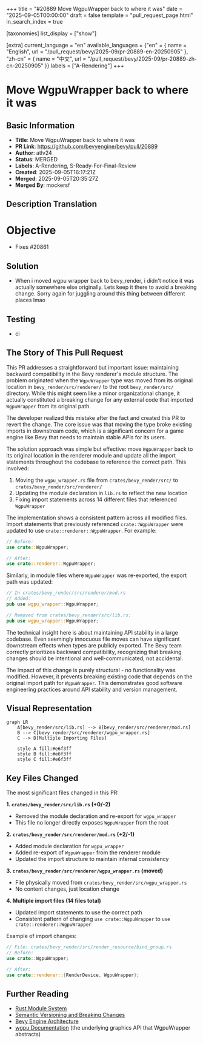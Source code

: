 +++
title = "#20889 Move WgpuWrapper back to where it was"
date = "2025-09-05T00:00:00"
draft = false
template = "pull_request_page.html"
in_search_index = true

[taxonomies]
list_display = ["show"]

[extra]
current_language = "en"
available_languages = {"en" = { name = "English", url = "/pull_request/bevy/2025-09/pr-20889-en-20250905" }, "zh-cn" = { name = "中文", url = "/pull_request/bevy/2025-09/pr-20889-zh-cn-20250905" }}
labels = ["A-Rendering"]
+++

# Move WgpuWrapper back to where it was

## Basic Information
- **Title**: Move WgpuWrapper back to where it was
- **PR Link**: https://github.com/bevyengine/bevy/pull/20889
- **Author**: atlv24
- **Status**: MERGED
- **Labels**: A-Rendering, S-Ready-For-Final-Review
- **Created**: 2025-09-05T16:17:21Z
- **Merged**: 2025-09-05T20:35:27Z
- **Merged By**: mockersf

## Description Translation
# Objective

- Fixes #20861

## Solution

- When i moved wgpu wrapper back to bevy_render, i didn't notice it was actually somewhere else originally. Lets keep it there to avoid a breaking change. Sorry again for juggling around this thing between different places lmao

## Testing

- ci

## The Story of This Pull Request

This PR addresses a straightforward but important issue: maintaining backward compatibility in the Bevy renderer's module structure. The problem originated when the `WgpuWrapper` type was moved from its original location in `bevy_render/src/renderer/` to the root `bevy_render/src/` directory. While this might seem like a minor organizational change, it actually constituted a breaking change for any external code that imported `WgpuWrapper` from its original path.

The developer realized this mistake after the fact and created this PR to revert the change. The core issue was that moving the type broke existing imports in downstream code, which is a significant concern for a game engine like Bevy that needs to maintain stable APIs for its users.

The solution approach was simple but effective: move `WgpuWrapper` back to its original location in the renderer module and update all the import statements throughout the codebase to reference the correct path. This involved:

1. Moving the `wgpu_wrapper.rs` file from `crates/bevy_render/src/` to `crates/bevy_render/src/renderer/`
2. Updating the module declaration in `lib.rs` to reflect the new location
3. Fixing import statements across 14 different files that referenced `WgpuWrapper`

The implementation shows a consistent pattern across all modified files. Import statements that previously referenced `crate::WgpuWrapper` were updated to use `crate::renderer::WgpuWrapper`. For example:

```rust
// Before:
use crate::WgpuWrapper;

// After:
use crate::renderer::WgpuWrapper;
```

Similarly, in module files where `WgpuWrapper` was re-exported, the export path was updated:

```rust
// In crates/bevy_render/src/renderer/mod.rs
// Added:
pub use wgpu_wrapper::WgpuWrapper;

// Removed from crates/bevy_render/src/lib.rs:
pub use wgpu_wrapper::WgpuWrapper;
```

The technical insight here is about maintaining API stability in a large codebase. Even seemingly innocuous file moves can have significant downstream effects when types are publicly exported. The Bevy team correctly prioritizes backward compatibility, recognizing that breaking changes should be intentional and well-communicated, not accidental.

The impact of this change is purely structural - no functionality was modified. However, it prevents breaking existing code that depends on the original import path for `WgpuWrapper`. This demonstrates good software engineering practices around API stability and version management.

## Visual Representation

```mermaid
graph LR
    A[bevy_render/src/lib.rs] --> B[bevy_render/src/renderer/mod.rs]
    B --> C[bevy_render/src/renderer/wgpu_wrapper.rs]
    C --> D[Multiple Importing Files]
    
    style A fill:#e6f3ff
    style B fill:#e6f3ff
    style C fill:#e6f3ff
```

## Key Files Changed

The most significant files changed in this PR:

**1. `crates/bevy_render/src/lib.rs` (+0/-2)**
- Removed the module declaration and re-export for `wgpu_wrapper`
- This file no longer directly exposes `WgpuWrapper` from the root

**2. `crates/bevy_render/src/renderer/mod.rs` (+2/-1)**
- Added module declaration for `wgpu_wrapper`
- Added re-export of `WgpuWrapper` from the renderer module
- Updated the import structure to maintain internal consistency

**3. `crates/bevy_render/src/renderer/wgpu_wrapper.rs` (moved)**
- File physically moved from `crates/bevy_render/src/wgpu_wrapper.rs`
- No content changes, just location change

**4. Multiple import files (14 files total)**
- Updated import statements to use the correct path
- Consistent pattern of changing `use crate::WgpuWrapper` to `use crate::renderer::WgpuWrapper`

Example of import changes:
```rust
// File: crates/bevy_render/src/render_resource/bind_group.rs
// Before:
use crate::WgpuWrapper;

// After:
use crate::renderer::{RenderDevice, WgpuWrapper};
```

## Further Reading

- [Rust Module System](https://doc.rust-lang.org/book/ch07-02-defining-modules-to-control-scope-and-privacy.html)
- [Semantic Versioning and Breaking Changes](https://semver.org/)
- [Bevy Engine Architecture](https://bevyengine.org/learn/architecture/)
- [wgpu Documentation](https://docs.rs/wgpu/latest/wgpu/) (the underlying graphics API that WgpuWrapper abstracts)